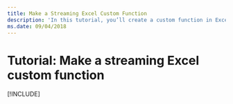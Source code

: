 ```yaml
---
title: Make a Streaming Excel Custom Function
description: 'In this tutorial, you’ll create a custom function in Excel which can perform calculations, request web data, or stream web data.'
ms.date: 09/04/2018
---
```


# Tutorial: Make a streaming Excel custom function 

[!INCLUDE[](../includes/excel-tutorial-create-custom-functions.md)]